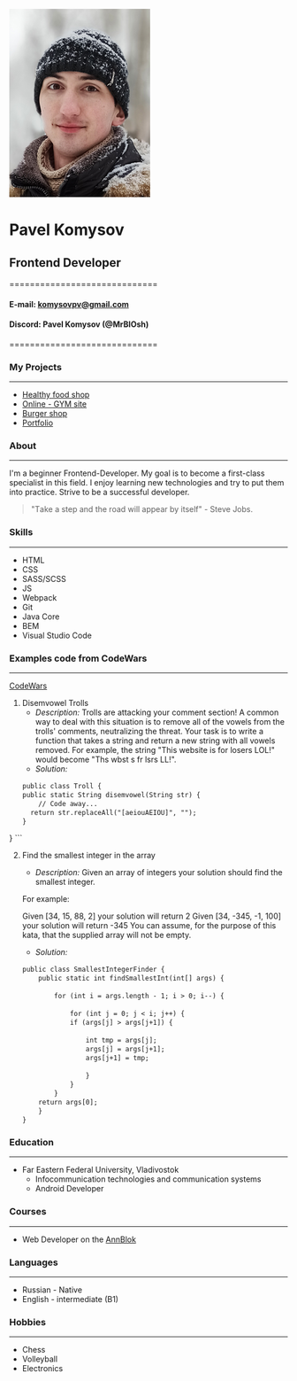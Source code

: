 ![Photo](/Photo_CV.jpg)
# Pavel Komysov
## Frontend Developer
=============================
#### E-mail: komysovpv@gmail.com
#### Discord: Pavel Komysov (@MrBIOsh)
=============================
### My Projects
------------------------------
- [Healthy food shop](https://mrbiosh.github.io/Module02-Shop/dist/)
- [Online - GYM site](https://mrbiosh.github.io/Module01_Diplom/index.html)
- [Burger shop](https://mrbiosh.github.io/Module01_Burger/index.html)
- [Portfolio](https://mrbiosh.github.io/Module02-Diplom/dist/)

### About
------------------------------
I'm a beginner Frontend-Developer. My goal is to become a first-class specialist in this field. I enjoy learning new technologies and try to put them into practice. Strive to be a successful developer.

> "Тake a step and the road will appear by itself" - Steve Jobs.

### Skills
------------------------------
* HTML
* CSS
* SASS/SCSS
* JS
* Webpack
* Git
* Java Core
* BEM
* Visual Studio Code

### Examples code from CodeWars 
------------------------------
[CodeWars](https://www.codewars.com/users/BIOsh/completed_solutions)
1. Disemvowel Trolls
    - _Description:_
    Trolls are attacking your comment section!
    A common way to deal with this situation is to remove all of the vowels from the trolls' comments, neutralizing the threat.
    Your task is to write a function that takes a string and return a new string with all vowels removed.
    For example, the string "This website is for losers LOL!" would become "Ths wbst s fr lsrs LL!".
    - _*Solution:*_
    ```
    public class Troll {
    public static String disemvowel(String str) {
        // Code away...
      return str.replaceAll("[aeiouAEIOU]", "");
    }
}
    ```
    
2. Find the smallest integer in the array
    - _Description:_
    Given an array of integers your solution should find the smallest integer.

    For example:

    Given [34, 15, 88, 2] your solution will return 2
    Given [34, -345, -1, 100] your solution will return -345
    You can assume, for the purpose of this kata, that the supplied array will not be empty.
    - _*Solution:*_
    ```
    public class SmallestIntegerFinder {
        public static int findSmallestInt(int[] args) {
        
            for (int i = args.length - 1; i > 0; i--) {        
                
                for (int j = 0; j < i; j++) {          
                if (args[j] > args[j+1]) {
                    
                    int tmp = args[j];
                    args[j] = args[j+1];
                    args[j+1] = tmp;
                    
                    }            
                }            
            }        
        return args[0];
        }
    }
    ```

### Education
------------------------------
* Far Eastern Federal University, Vladivostok
    - Infocommunication technologies and communication systems
    - Android Developer

### Courses
------------------------------
* Web Developer on the [AnnBlok](https://annblok.ru/)

### Languages
------------------------------
* Russian - Native
* English - intermediate (B1)

### Hobbies
------------------------------
* Chess
* Volleyball
* Electronics